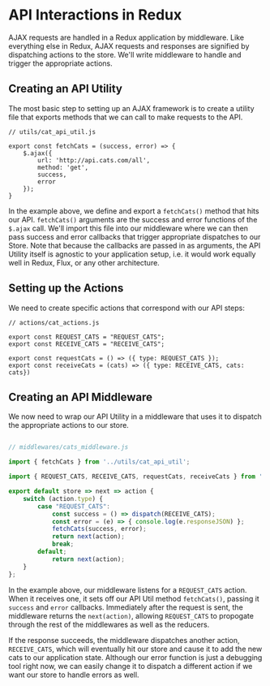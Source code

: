 # API Interactions in Redux

AJAX requests are handled in a Redux application by middleware. Like everything
else in Redux, AJAX requests and responses are signified by dispatching
actions to the store. We'll write middleware to handle and trigger the appropriate actions. 

## Creating an API Utility

The most basic step to setting up an AJAX framework is to create a utility file
that exports methods that we can call to make requests to the API.

```
// utils/cat_api_util.js

export const fetchCats = (success, error) => {
	$.ajax({
		url: 'http://api.cats.com/all',
		method: 'get',
		success,
		error
	});
}

```

In the example above, we define and export a  `fetchCats()` method that hits our
API. `fetchCats()` arguments are the success and error functions of the `$.ajax`
call. We'll import this file into our middleware where we can then pass success
and error callbacks that trigger appropriate dispatches to our Store. Note that
because the callbacks are passed in as arguments, the API Utility itself is
agnostic to your application setup, i.e. it would work equally well in Redux,
Flux, or any other architecture.

## Setting up the Actions

We need to create specific actions that correspond with our API steps:

```
// actions/cat_actions.js

export const REQUEST_CATS = "REQUEST_CATS";
export const RECEIVE_CATS = "RECEIVE_CATS";

export const requestCats = () => ({ type: REQUEST_CATS });
export const receiveCats = (cats) => ({ type: RECEIVE_CATS, cats: cats})

```

## Creating an API Middleware

We now need to wrap our API Utility in a middleware that uses it to dispatch the
appropriate actions to our store.

```js

// middlewares/cats_middleware.js

import { fetchCats } from '../utils/cat_api_util';

import { REQUEST_CATS, RECEIVE_CATS, requestCats, receiveCats } from '../actions/cat_actions';

export default store => next => action {
	switch (action.type) {
		case "REQUEST_CATS":
			const success = () => dispatch(RECEIVE_CATS);
			const error = (e) => { console.log(e.responseJSON) };
			fetchCats(success, error);
			return next(action);
			break;
		default;
			return next(action);
	}
};

```

In the example above, our middleware listens for a `REQUEST_CATS` action. When
it receives one, it sets off our API Util method `fetchCats()`, passing it
`success` and `error` callbacks. Immediately after the request is sent, the
middleware returns the `next(action)`, allowing `REQUEST_CATS` to propogate
through the rest of the middlewares as well as the reducers. 

If the response succeeds, the middleware dispatches another action,
`RECEIVE_CATS`, which will eventually hit our store and cause it to add the new
cats to our application state. Although our error function is just a debugging
tool right now, we can easily change it to dispatch a different action if we
want our store to handle errors as well.


